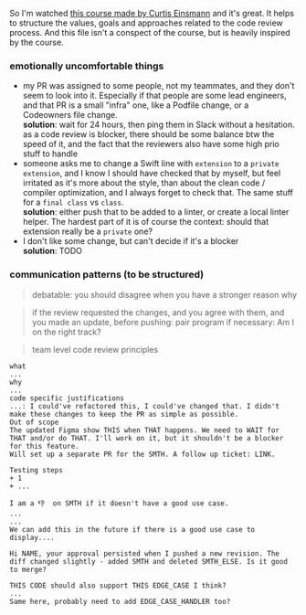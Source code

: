 So I'm watched [this course made by Curtis Einsmann](https://app.gumroad.com/d/96a466204a34554ae86ea025ca48985d) and it's great.
It helps to structure the values, goals and approaches related to the code review process.
And this file isn't a conspect of the course, but is heavily inspired by the course.

### emotionally uncomfortable things
+ my PR was assigned to some people, not my teammates, and they don't seem to look into it. Especially if that people are some lead engineers, and that PR is a small "infra" one, like a Podfile change, or a Codeowners file change.<br>
  **solution**: wait for 24 hours, then ping them in Slack without a hesitation. as a code review is blocker, there should be some balance btw the speed of it, and the fact that the reviewers also have some high prio stuff to handle
+ someone asks me to change a Swift line with `extension` to a `private extension`, and I know I should have checked that by myself, but feel irritated as it's more about the style, than about the clean code / compiler optimization, and I always forget to check that. The same stuff for a `final class` vs `class`.<br>
  **solution**: either push that to be added to a linter, or create a local linter helper. The hardest part of it is of course the context: should that extension really be a `private` one?
+ I don't like some change, but can't decide if it's a blocker<br>
  **solution**: TODO

### communication patterns (to be structured)

> debatable: you should disagree when you have a stronger reason why

> if the review requested the changes, and you agree with them, and you made an update, before pushing:
pair program if necessary: Am I on the right track?

> team level code review principles

```
what
... 
why
... 
code specific justifications
...: I could've refactored this, I could've changed that. I didn't make these changes to keep the PR as simple as possible.
Out of scope
The updated Figma show THIS when THAT happens. We need to WAIT for THAT and/or do THAT. I'll work on it, but it shouldn't be a blocker for this feature.
Will set up a separate PR for the SMTH. A follow up ticket: LINK.

Testing steps
+ 1
+ ...
```

```
I am a 👎  on SMTH if it doesn't have a good use case.
...
...
We can add this in the future if there is a good use case to display....
```

```
Hi NAME, your approval persisted when I pushed a new revision. The diff changed slightly - added SMTH and deleted SMTH_ELSE. Is it good to merge?
```

```
THIS CODE should also support THIS EDGE_CASE I think?
...
Same here, probably need to add EDGE_CASE_HANDLER too?
```
